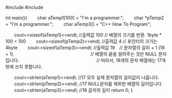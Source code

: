 #include <iostream>
#include <cstring> 

int main(){
　　char aTemp1[100] = "I'm a programmer.";
　　char *pTemp2 = "I'm a programmer.";
　　char aTemp3[] = "C++ How To Program";

　　cout<<sizeof(aTemp1)<<endl; //출력값 100  // 배열의 크기를 반환. 1byte * 100 = 100
　　cout<<sizeof(pTemp2)<<endl; //출력값 4     // 포인터의 크기는 4byte
　　cout<<sizeof(aTemp3)<<endl; //출력값 19　// 문자열의 길이 + 1 (18 + 1)
　　　　　　　　　　　　　　　　　// 배열의 끝을 알려주는 것은 NULL 문자입니다.
　　　　　　　　　　　　　　　　　// 따라서, 18개의 문자 배열에는 17개밖에 쓰지 못합니다.

　　cout<<strlen(aTemp1)<<endl; //17 모두 실제 문자열의 길이값이 나옵니다.
　　cout<<strlen(pTemp2)<<endl; //17 NULL문자를 제외한 배열의 길이입니다.
　　cout<<strlen(aTemp3)<<endl; //18 글자의 길이
		return 0;
}
	
